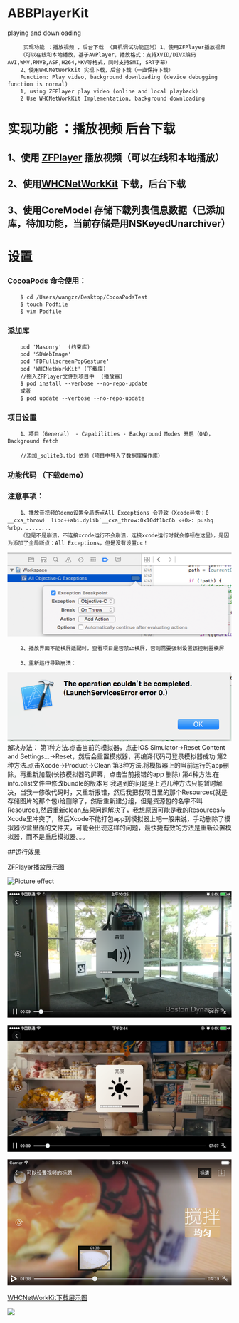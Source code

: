 # ABBPlayerKit
playing and downloading

         实现功能 ：播放视频 ，后台下载 （真机调试功能正常）1、使用ZFPlayer播放视频
        （可以在线和本地播放，基于AVPlayer，播放格式：支持XVID/DIVX编码AVI,WMV,RMVB,ASF,H264,MKV等格式，同时支持SMI, SRT字幕）
        2、使用WHCNetWorkKit 实现下载，后台下载（一直保持下载）
        Function: Play video, background downloading (device debugging function is normal)
        1, using ZFPlayer play video (online and local playback) 
        2 Use WHCNetWorkKit Implementation, background downloading

# 实现功能 ：播放视频  后台下载

## 1、使用 [ZFPlayer](https://github.com/renzifeng/ZFPlayer) 播放视频（可以在线和本地播放）
## 2、使用[WHCNetWorkKit](https://github.com/netyouli/WHCNetWorkKit) 下载，后台下载
## 3、使用CoreModel 存储下载列表信息数据（已添加库，待加功能，当前存储是用NSKeyedUnarchiver）

# 设置

### CocoaPods 命令使用：

        $ cd /Users/wangzz/Desktop/CocoaPodsTest  
        $ touch Podfile  
        $ vim Podfile 

### 添加库
        pod 'Masonry'  (约束库)
        pod 'SDWebImage'  
        pod 'FDFullscreenPopGesture'
        pod 'WHCNetWorkKit' (下载库)
        //拖入ZFPlayer文件到项目中  (播放器)
        $ pod install --verbose --no-repo-update
        或者
        $ pod update --verbose --no-repo-update

### 项目设置
        1、项目（General） - Capabilities - Background Modes 开启（ON），Background fetch

        //添加_sqlite3.tbd 依赖（项目中导入了数据库操作库）

### 功能代码 （下载demo）

### 注意事项：
        1、播放音视频的demo设置全局断点All Exceptions 会导致（Xcode异常：0 __cxa_throw） libc++abi.dylib`__cxa_throw:0x10df1bc6b <+0>: pushq %rbp，........
        （但是不是崩溃，不连接xcode运行不会崩溃，连接xcode运行时就会停顿在这里），是因为添加了全局断点：All Exceptions，但是没有设置oc！

![Exceptions](images/stifF.png)


        2、播放界面不能横屏适配时，查看项目是否禁止横屏，否则需要强制设置该控制器横屏

        3、重新运行导致崩溃：
![LaunchServicesError](images/LaunchServicesError.png)
        解决办法：
        第1种方法.点击当前的模拟器，点击IOS Simulator->Reset Content and Settings...->Reset，然后会重置模拟器，再编译代码可登录模拟器成功
        第2种方法.点击Xcode->Product->Clean
        第3种方法.将模拟器上的当前运行的app删除，再重新加载(长按模拟器的屏幕，点击当前报错的app 删除)
        第4种方法.在info.plist文件中修改bundle的版本号
        我遇到的问题是上述几种方法只能暂时解决，当我一修改代码时，又重新报错，然后我把我项目里的那个Resources(就是存储图片的那个包)给删除了，然后重新建分组，但是资源包的名字不叫Resources,然后重新clean,结果问题解决了，我想原因可能是我的Resources与Xcode里冲突了，然后Xcode不能打包app到模拟器上吧​
        一般来说，手动删除了模拟器沙盒里面的文件夹，可能会出现这样的问题，最快捷有效的方法是重新设置模拟器，而不是重启模拟器。。。

##运行效果

[ZFPlayer播放展示图](https://github.com/renzifeng/ZFPlayer)

![Picture effect](https://github.com/renzifeng/ZFPlayer/raw/master/screen.gif)

![Sound adjustment demonstration](https://github.com/renzifeng/ZFPlayer/raw/master/volume.png)

![Brightness adjustment demonstration](https://github.com/renzifeng/ZFPlayer/raw/master/brightness.png)

![Progress adjustment demonstration](https://github.com/renzifeng/ZFPlayer/raw/master/progress.png)

[WHCNetWorkKit下载展示图](https://github.com/netyouli/WHCNetWorkKit)


![](https://github.com/netyouli/WHCNetWorkKit/blob/master/show.gif)




